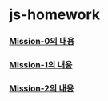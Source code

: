 # js-homework

### [Mission-0의 내용](https://github.com/EraMorgett4/js-homework/blob/main/mission00/README.md)

### [Mission-1의 내용](https://github.com/EraMorgett4/js-homework/blob/main/mission01/README.md)

### [Mission-2의 내용](https://github.com/EraMorgett4/js-homework/blob/main/mission02/README.md)

